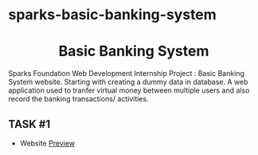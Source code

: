 # sparks-basic-banking-system
<h1 align="center">Basic Banking System</h1>

<p>Sparks Foundation Web Development Internship Project : Basic Banking System website. Starting with creating a dummy data in database. A web application used to tranfer virtual money between multiple users and also record the banking transactions/ activities.</p>
<h2>TASK #1</h2>
<h2#GRIPJULY 2021</h2>


- Website [Preview](https://immadsidd.github.io/sparks-basic-banking-system/index.html)

